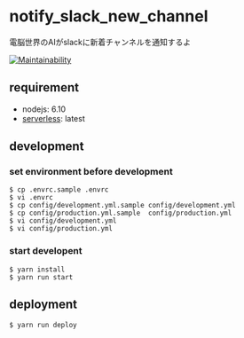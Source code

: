 # notify_slack_new_channel
電脳世界のAIがslackに新着チャンネルを通知するよ

[![Maintainability](https://api.codeclimate.com/v1/badges/7964824c89c5af836519/maintainability)](https://codeclimate.com/github/ogontaro/notify_slack_news/maintainability)

## requirement
- nodejs: 6.10
- [serverless](https://github.com/serverless/serverless): latest

## development
### set environment before development
```
$ cp .envrc.sample .envrc
$ vi .envrc 
$ cp config/development.yml.sample config/development.yml
$ cp config/production.yml.sample  config/production.yml
$ vi config/development.yml
$ vi config/production.yml
```

### start developent
```
$ yarn install
$ yarn run start
```

## deployment
```
$ yarn run deploy
```
